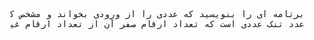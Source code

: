 <pre dir='rtl'>
    برتامه ای را بنویسید که عددی را از ورودی بخواند و مشخص کند عدد وارد شده عدد تنک هست یا خیر.
    عدد تنک عددی است که تعداد ارقام صفر آن از تعداد ارقام غیر صفر آن بیشتر باشد.
</pre>